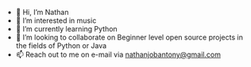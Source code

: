 - 👋 Hi, I’m Nathan
- 👀 I’m interested in music
- 🌱 I’m currently learning Python
- 💞️ I’m looking to collaborate on Beginner level open source projects in the fields of Python or Java
- 📫 Reach out to me on e-mail via nathanjobantony@gmail.com


